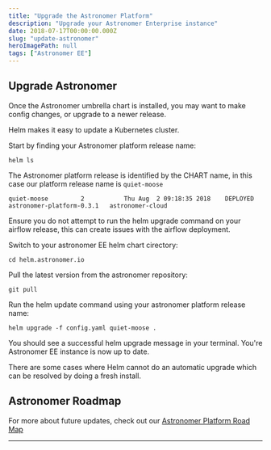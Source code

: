 ```yaml
---
title: "Upgrade the Astronomer Platform"
description: "Upgrade your Astronomer Enterprise instance"
date: 2018-07-17T00:00:00.000Z
slug: "update-astronomer"
heroImagePath: null
tags: ["Astronomer EE"]
---
```


## Upgrade Astronomer

Once the Astronomer umbrella chart is installed, you may want to make config changes, or upgrade to a newer release.

Helm makes it easy to update a Kubernetes cluster.

Start by finding your Astronomer platform release name:

```
helm ls
``` 

The Astronomer platform release is identified by the CHART name, in this case our platform release name is `quiet-moose`

```
quiet-moose        	2       	Thu Aug  2 09:18:35 2018	DEPLOYED	astronomer-platform-0.3.1	astronomer-cloud
```

Ensure you do not attempt to run the helm upgrade command on your airflow release, this can create issues with the airflow deployment. 

Switch to your astronomer EE helm chart cirectory:

```
cd helm.astronomer.io
```

Pull the latest version from the astronomer repository:

```
git pull
```

Run the helm update command using your astronomer platform release name:

```
helm upgrade -f config.yaml quiet-moose .
```

You should see a successful helm upgrade message in your terminal. You're Astronomer EE instance is now up to date.


There are some cases where Helm cannot do an automatic upgrade which can be resolved by doing a fresh install.

## Astronomer Roadmap

For more about future updates, check out our [Astronomer Platform Road Map](/guides/astronomer-roadmap)

---
